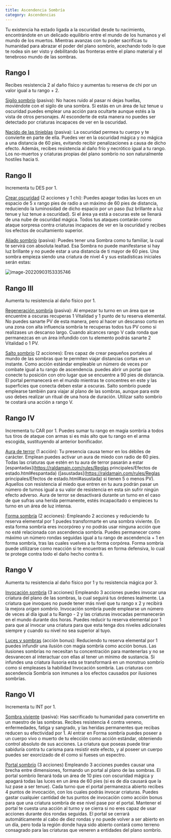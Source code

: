 ```yaml
---
title: Ascendencia Sombría
category: Ascendencias
---
```


Tu existencia ha estado ligada a la oscuridad desde tu nacimiento, encontrándote en un delicado equilibrio entre el mundo de los humanos y el mundo de los muertos. Mientras avanzas con tu poder sacrificas tu humanidad para abrazar el poder del plano sombrío, acechando todo lo que te rodea sin ser visto y debilitando las fronteras entre el plano material y el tenebroso mundo de las sombras.

## Rango I

Recibes resistencia 2 al daño físico y aumentas tu reserva de chi por un valor igual a tu rango + 2.

<u>Sigilo sombrío</u> (pasiva): No haces ruido al pasar ni dejas huellas, moviéndote con el sigilo de una sombra. Si estás en un área de luz tenue u oscuridad puedes emplear una acción para ocultarte aunque estés a la vista de otros personajes. Al esconderte de esta manera no puedes ser detectado por criaturas incapaces de ver en la oscuridad.

<u>Nacido de las tinieblas</u> (pasiva): La oscuridad permea tu cuerpo y te convierte en parte de ella. Puedes ver en la oscuridad mágica y no mágica a una distancia de 60 pies, evitando recibir penalizaciones a causa de dicho efecto. Además, recibes resistencia al daño frío y necrótico igual a tu rango. Los no-muertos y criaturas propias del plano sombrío no son naturalmente hostiles hacia ti. 

## Rango II

Incrementa tu DES por 1.

<u>Crear oscuridad</u> (2 acciones y 1 chi): Puedes apagar todas las luces en un espacio de 5 x rango pies de radio a un máximo de 60 pies de distancia, reduciendo la luminosidad de dicho espacio por un paso (luz brillante a luz tenue y luz tenue a oscuridad). Si el área ya está a oscuras este se llenará de una nube de oscuridad mágica. Todos tus ataques contarán como ataque sorpresa contra criaturas incapaces de ver en la oscuridad y recibes los efectos de ocultamiento superior.

<u>Aliado sombrío</u> (pasiva): Puedes tener una Sombra como tu familiar, la cual te servirá con absoluta lealtad. Esa Sombra no puede manifestarse si hay luz brillante y no puede estar a una distancia de ti mayor de 60 pies. Una sombra empieza siendo una criatura de nivel 4 y sus estadísticas iniciales serán estas:

![image-20220903153335746](C:\Users\matia\AppData\Roaming\Typora\typora-user-images\image-20220903153335746.png)



## Rango III

Aumenta tu resistencia al daño físico por 1.

<u>Regeneración sombría</u> (pasiva): Al empezar tu turno en un área que se encuentre a oscuras recuperas 1 Vitalidad y 1 punto de tu reserva elemental. No puedes sanarte PV de esta manera, pero al hacer un descanso corto en una zona con alta influencia sombría te recuperas todos tus PV como si realizases un descanso largo. Cuando alcances rango V cada ronda que permanezcas en un área infundido con tu elemento podrás sanarte 2 Vitalidad o 1 PV.

<u>Salto sombrío</u> (2 acciones): Eres capaz de crear pequeños portales al mundo de las sombras que te permiten viajar distancias cortas en un instante. Como acción estándar empleable un número de veces por combate igual a tu rango de ascendencia. puedes abrir un portal que conecte tu posición con otro lugar que se encuentre a 90 pies de distancia. El portal permanecerá en el mundo mientras te concentres en este y las superficies que conecta deben estar a oscuras. Salto sombrío puede emplearse también para viajar al plano de las sombras, aunque para este uso debes realizar un ritual de una hora de duración. Utilizar salto sombrío te costará una acción a rango V.

## Rango IV

Incrementa tu CAR por 1. Puedes sumar tu rango en magia sombría a todos tus tiros de ataque con armas si es más alto que tu rango en el arma escogida, sustituyendo al anterior bonificador.

<u>Aura de terror</u> (1 acción): Tu presencia causa temor en los débiles de carácter. Emplean puedes activar un aura de miedo con radio de 60 pies. Todas las criaturas que estén en tu aura de terror pasarán a estar [espantadas](https://raldamain.com/rules/Reglas principales/Efectos de estado.html#espantada) ([asustadas](https://raldamain.com/rules/Reglas principales/Efectos de estado.html#asustada) si tienen 5 o menos PV). Aquellos con resistencia al miedo que entren en tu aura podrán pasar un número de turnos igual a su valor de resistencia en esta sin sufrir ningún efecto adverso. Aura de terror se desactivará durante un turno en el caso de que sufras una herida permanente, estés incapacitado o empieces tu turno en un área de luz intensa.

<u>Forma sombría</u> (2 acciones): Empleando 2 acciones y reduciendo tu reserva elemental por 1 puedes transformarte en una sombra viviente. En esta forma sombría eres incorpóreo y no podrás usar ninguna acción que no esté relacionada con ascendencia sombría. Puedes permanecer como máximo un número rondas seguidas igual a tu rango de ascendencia + 1 en forma sombría, tras las cuales vuelves a tu forma corpórea. Forma sombría puede utilizarse como reacción si te encuentras en forma defensiva, lo cual te protege contra todo el daño hecho contra ti.

## Rango V

Aumenta tu resistencia al daño físico por 1 y tu resistencia mágica por 3.

<u>Invocación sombría</u> (3 acciones) Empleando 3 acciones puedes invocar una criatura del plano de las sombras, la cual seguirá tus órdenes lealmente. La criatura que invoques no puede tener más nivel que tu rango x 2 y recibirá la mejora *origen sombrío*. Invocación sombría puede emplearse un número de veces al día igual a tu Rango - 2 y las criaturas invocadas permanecerán en el mundo durante dos horas. Puedes reducir tu reserva elemental por 1 para que al invocar una criatura para que esta tenga dos niveles adicionales siempre y cuando su nivel no sea superior al tuyo. 

<u>Luces y sombras</u> (acción bonus): Reduciendo tu reserva elemental por 1 puedes infundir una ilusión con magia sombría como acción bonus. Las ilusiones sombrías no necesitan tu concentración para mantenerlas y no se desvanecen al interactuar con ellas al tener un mínimo de sustancia. Si infundes una criatura ilusoria esta se transformará en un monstruo sombrío como si empleases la habilidad Invocación sombría. Las criaturas con ascendencia Sombría son inmunes a los efectos causados por ilusiones sombrías. 

## Rango VI

Incrementa tu INT por 1.

<u>Sombra viviente</u> (pasiva): Has sacrificado tu humanidad para convertirte en un maestro de las sombras. Recibes resistencia 4 contra veneno, enfermedades, fatiga y sangrado, y las heridas permanentes que recibas reducen su efectividad por 1. Al entrar en Forma sombría puedes poseer a un cuerpo vivo o muerto de tu elección como acción estándar, obteniendo control absoluto de sus acciones. La criatura que poseas puede tirar sabiduría contra tu carisma para resistir este efecto, y al poseer un cuerpo puedes ser exorcizado de él como si fueses un espectro.

<u>Portal sombrío</u> (3 acciones) Empleando 3 acciones puedes causar una brecha entre dimensiones, formando un portal al plano de las sombras. El portal sombrío llenará toda un área de 10 pies con oscuridad mágica y apagará todas las luces en un área de 60 pies (si es de día causará que la luz pase a ser tenue). Cada turno que el portal permanezca abierto recibes 4 puntos de invocación, con los cuales podrás invocar criaturas. Puedes gastar cualquier cantidad de tus puntos de invocación como acción bonus para que una criatura sombría de ese nivel pase por el portal. Mantener el portal te cuesta una acción al turno y se cierra si no eres capaz de usar acciones durante dos rondas seguidas. El portal se cerrará automáticamente al cabo de diez rondas y no puede volver a ser abierto en un día, pero toda la región donde haya sido abierto contará como terreno consagrado para las criaturas que veneren a entidades del plano sombrío.

